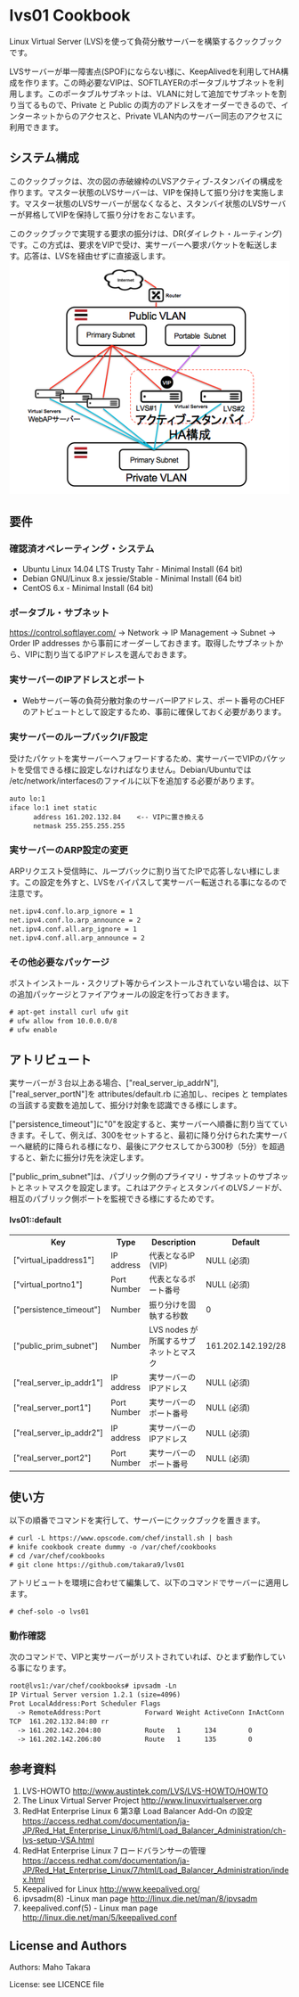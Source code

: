 lvs01 Cookbook
==============
Linux Virtual Server (LVS)を使って負荷分散サーバーを構築するクックブックです。

LVSサーバーが単一障害点(SPOF)にならない様に、KeepAlivedを利用してHA構成を作ります。この時必要なVIPは、SOFTLAYERのポータブルサブネットを利用します。このポータブルサブネットは、VLANに対して追加でサブネットを割り当てるもので、Private と Public の両方のアドレスをオーダーできるので、インターネットからのアクセスと、Private VLAN内のサーバー同志のアクセスに利用できます。


システム構成
------------
このクックブックは、次の図の赤破線枠のLVSアクティブ-スタンバイの構成を作ります。マスター状態のLVSサーバーは、VIPを保持して振り分けを実施します。マスター状態のLVSサーバーが居なくなると、スタンバイ状態のLVSサーバーが昇格してVIPを保持して振り分けをおこないます。

このクックブックで実現する要求の振分けは、DR(ダイレクト・ルーティング)です。この方式は、要求をVIPで受け、実サーバーへ要求パケットを転送します。応答は、LVSを経由せずに直接返します。
![LVSアクティブ-スタンバイ構成](docs/LVS_ActStby.png)



要件
------------

### 確認済オペレーティング・システム
- Ubuntu Linux 14.04 LTS Trusty Tahr - Minimal Install (64 bit) 
- Debian GNU/Linux 8.x jessie/Stable - Minimal Install (64 bit)
- CentOS 6.x - Minimal Install (64 bit)


### ポータブル・サブネット
https://control.softlayer.com/ -> Network -> IP Management -> Subnet -> Order IP addresses から事前にオーダーしておきます。取得したサブネットから、VIPに割り当てるIPアドレスを選んでおきます。

### 実サーバーのIPアドレスとポート
- Webサーバー等の負荷分散対象のサーバーIPアドレス、ポート番号のCHEFのアトビュートとして設定するため、事前に確保しておく必要があります。

### 実サーバーのループバックI/F設定
受けたパケットを実サーバーへフォワードするため、実サーバーでVIPのパケットを受信できる様に設定しなければなりません。Debian/Ubuntuでは /etc/network/interfacesのファイルに以下を追加する必要があります。 

```
auto lo:1
iface lo:1 inet static
      address 161.202.132.84    <-- VIPに置き換える
      netmask 255.255.255.255
```

###  実サーバーのARP設定の変更
ARPリクエスト受信時に、ループバックに割り当てたIPで応答しない様にします。この設定を外すと、LVSをバイパスして実サーバー転送される事になるので注意です。

```
net.ipv4.conf.lo.arp_ignore = 1
net.ipv4.conf.lo.arp_announce = 2
net.ipv4.conf.all.arp_ignore = 1
net.ipv4.conf.all.arp_announce = 2
```

### その他必要なパッケージ
ポストインストール・スクリプト等からインストールされていない場合は、以下の追加パッケージとファイアウォールの設定を行っておきます。

```
# apt-get install curl ufw git
# ufw allow from 10.0.0.0/8
# ufw enable
```



アトリビュート
----------

実サーバーが３台以上ある場合、["real_server_ip_addrN"],["real_server_portN"]を attributes/default.rb に追加し、recipes と templates の当該する変数を追加して、振分け対象を認識できる様にします。

["persistence_timeout"]に"0"を設定すると、実サーバーへ順番に割り当てていきます。そして、例えば、300をセットすると、最初に降り分けられた実サーバーへ継続的に降られる様になり、最後にアクセスしてから300秒（5分）を超過すると、新たに振分け先を決定します。

["public_prim_subnet"]は、パブリック側のプライマリ・サブネットのサブネットとネットマスクを設定します。これはアクティとスタンバイのLVSノードが、相互のパブリック側ポートを監視できる様にするためです。


#### lvs01::default
<table>
  <tr>
    <th>Key</th>
    <th>Type</th>
    <th>Description</th>
    <th>Default</th>
  </tr>

  <tr> 
    <td>["virtual_ipaddress1"]</td>
    <td>IP address</td>
    <td>代表となるIP (VIP)</td>
    <td>NULL (必須)</td>
  </tr>

  <tr> 
    <td>["virtual_portno1"]</td>
    <td>Port Number</td>
    <td>代表となるポート番号</td>
    <td>NULL (必須)</td>
  </tr>

  <tr> 
    <td>["persistence_timeout"]</td>
    <td>Number</td>
    <td>振り分けを固執する秒数</td>
    <td>0</td>
  </tr>

  <tr> 
    <td>["public_prim_subnet"]</td>
    <td>Number</td>
    <td>LVS nodes が所属するサブネットとマスク</td>
    <td>161.202.142.192/28</td>
  </tr>

  <tr> 
    <td>["real_server_ip_addr1"]</td>
    <td>IP address</td>
    <td>実サーバーのIPアドレス</td>
    <td>NULL (必須)</td>
  </tr>

  <tr> 
    <td>["real_server_port1"]</td>
    <td>Port Number</td>
    <td>実サーバーのポート番号</td>
    <td>NULL (必須)</td>
  </tr>

  <tr> 
    <td>["real_server_ip_addr2"]</td>
    <td>IP address</td>
    <td>実サーバーのIPアドレス</td>
    <td>NULL (必須)</td>
  </tr>

  <tr> 
    <td>["real_server_port2"]</td>
    <td>Port Number</td>
    <td>実サーバーのポート番号</td>
    <td>NULL (必須)</td>
  </tr>
</table>




使い方
------------

以下の順番でコマンドを実行して、サーバーにクックブックを置きます。

```
# curl -L https://www.opscode.com/chef/install.sh | bash
# knife cookbook create dummy -o /var/chef/cookbooks
# cd /var/chef/cookbooks
# git clone https://github.com/takara9/lvs01
```
アトリビュートを環境に合わせて編集して、以下のコマンドでサーバーに適用します。

```
# chef-solo -o lvs01
```

### 動作確認
次のコマンドで、VIPと実サーバーがリストされていれば、ひとまず動作している事になります。

```
root@lvs1:/var/chef/cookbooks# ipvsadm -Ln
IP Virtual Server version 1.2.1 (size=4096)
Prot LocalAddress:Port Scheduler Flags
  -> RemoteAddress:Port           Forward Weight ActiveConn InActConn
TCP  161.202.132.84:80 rr
  -> 161.202.142.204:80           Route   1      134        0         
  -> 161.202.142.206:80           Route   1      135        0     
```




参考資料
------------
1. LVS-HOWTO http://www.austintek.com/LVS/LVS-HOWTO/HOWTO
2. The Linux Virtual Server Project http://www.linuxvirtualserver.org
3. RedHat Enterprise Linux 6 第3章 Load Balancer Add-On の設定 https://access.redhat.com/documentation/ja-JP/Red_Hat_Enterprise_Linux/6/html/Load_Balancer_Administration/ch-lvs-setup-VSA.html
4. RedHat Enterprise Linux 7 ロードバランサーの管理 https://access.redhat.com/documentation/ja-JP/Red_Hat_Enterprise_Linux/7/html/Load_Balancer_Administration/index.html
5. Keepalived for Linux http://www.keepalived.org/
6. ipvsadm(8) -Linux man page http://linux.die.net/man/8/ipvsadm
7. keepalived.conf(5) - Linux man page http://linux.die.net/man/5/keepalived.conf




License and Authors
-------------------

Authors: Maho Takara

License: see LICENCE file


